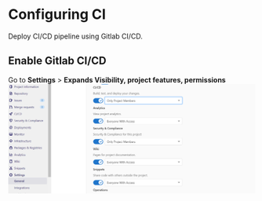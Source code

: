 # Configuring CI

Deploy CI/CD pipeline using Gitlab CI/CD.

## Enable Gitlab CI/CD

Go to **Settings** > **Expands Visibility, project features, permissions** 
<img src=enable-ci.PNG />
